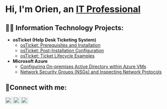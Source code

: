 <h1>Hi, I'm Orien, an <a href="https://linkedin.com">IT Professional</a></h1>

<h2>👨‍💻 Information Technology Projects:</h2>

- <b>osTicket (Help Desk Ticketing System)</b>
  - [osTicket: Prerequisites and Installation](https://github.com/OrienDem/osticket-prereqs)
  - [osTicket: Post-Installation Configuration](https://github.com/OrienDem/OsTicketPostInstallConfig)
  - [osTicket: Ticket Lifecycle Examples](https://github.com/OrienDem/OsTicket-LifeCycleExample)
- <b>Microsoft Azure</b>
  - [Configuring On-premises Active Directory within Azure VMs](https://github.com/OrienDem/ConfigActiveDirectoryAzureVMs)
  - [Network Security Groups (NSGs) and Inspecting Network Protocols](https://github.com/OrienDem/NSGinspectingTrafficAzureVMs)

<h2>🤳Connect with me:</h2>

[<img align="left" alt="Orien | Twitter" width="22px" src=" " />][twitter]
[<img align="left" alt="Orien | LinkedIn" width="22px" src=" " />][linkedin]
[<img align="left" alt="Orien | Instagram" width="22px" src=" " />][instagram]

[twitter]: https://twitter.com/
[instagram]: https://www.instagram.com/
[linkedin]: https://linkedin.com/in/
